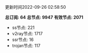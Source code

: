 更新时间2022-09-26 02:58:50

**总订阅: 64**
**总节点: 9947**
**有效节点: 2071**
- ss节点: 221
- v2ray节点: 1717
- ssr节点: 16
- trojan节点: 117

